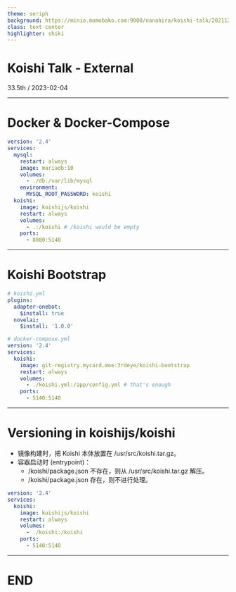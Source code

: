 ```yaml
---
theme: seriph
background: https://minio.momobako.com:9000/nanahira/koishi-talk/20211218-thirdeye.jpg
class: text-center
highlighter: shiki
---
```


# Koishi Talk - External

<div class="opacity-80">
33.5th / 2023-02-04
</div>

---

# Docker & Docker-Compose

```yaml
version: '2.4'
services:
  mysql:
    restart: always
    image: mariadb:10
    volumes:
      - ./db:/var/lib/mysql
    environment:
      MYSQL_ROOT_PASSWORD: koishi
  koishi:
    image: koishijs/koishi
    restart: always
    volumes:
      - .:/koishi # /koishi would be empty
    ports:
      - 8080:5140
```

---

# Koishi Bootstrap

```yaml
# koishi.yml
plugins:
  adapter-onebot:
    $install: true
  novelai:
    $install: '1.0.0'

# docker-compose.yml
version: '2.4'
services:
  koishi:
    image: git-registry.mycard.moe:3rdeye/koishi-bootstrap
    restart: always
    volumes:
      - ./koishi.yml:/app/config.yml # that's enough
    ports:
      - 5140:5140
```

---

# Versioning in koishijs/koishi

- 镜像构建时，把 Koishi 本体放置在 /usr/src/koishi.tar.gz。
- 容器启动时 (entrypoint)：
  - /koishi/package.json 不存在，则从 /usr/src/koishi.tar.gz 解压。
  - /koishi/package.json 存在，则不进行处理。

```yaml
version: '2.4'
services:
  koishi:
    image: koishijs/koishi
    restart: always
    volumes:
      - ./koishi:/koishi
    ports:
      - 5140:5140
```

---

# END
